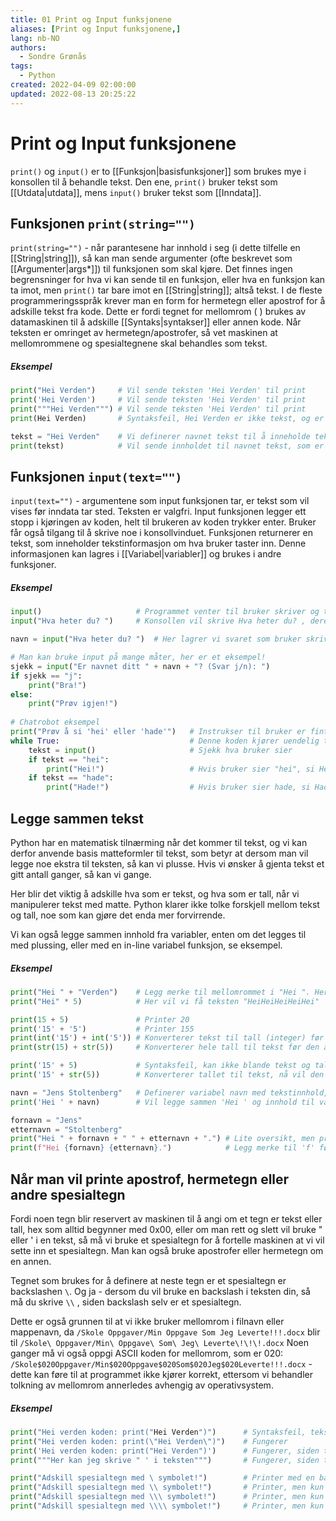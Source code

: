 ```yaml
---
title: 01 Print og Input funksjonene
aliases: [Print og Input funksjonene,]
lang: nb-NO
authors:
  - Sondre Grønås
tags:
  - Python
created: 2022-04-09 02:00:00
updated: 2022-08-13 20:25:22
---
```

# Print og Input funksjonene
`print()` og `input()` er to [[Funksjon|basisfunksjoner]] som brukes mye i konsollen til å behandle tekst. Den ene, `print()` bruker tekst som [[Utdata|utdata]], mens `input()` bruker tekst som [[Inndata]].

## Funksjonen `print(string="")`
`print(string="")` - når parantesene har innhold i seg (i dette tilfelle en [[String|string]]), så kan man sende argumenter (ofte beskrevet som [[Argumenter|args*]]) til funksjonen som skal kjøre. Det finnes ingen begrensninger for hva vi kan sende til en funksjon, eller hva en funksjon kan ta imot, men `print()` tar bare imot en [[String|string]]; altså tekst. I de fleste programmeringsspråk krever man en form for hermetegn eller apostrof for å adskille tekst fra kode. Dette er fordi tegnet for mellomrom ( ) brukes av datamaskinen til å adskille [[Syntaks|syntakser]] eller annen kode. Når teksten er omringet av hermetegn/apostrofer, så vet maskinen at mellomrommene og spesialtegnene skal behandles som tekst.

##### Eksempel
```python
print("Hei Verden") 	# Vil sende teksten 'Hei Verden' til print
print('Hei Verden')		# Vil sende teksten 'Hei Verden' til print
print("""Hei Verden""") # Vil sende teksten 'Hei Verden' til print
print(Hei Verden) 		# Syntaksfeil, Hei Verden er ikke tekst, og er derfor ikke definert

tekst = "Hei Verden"	# Vi definerer navnet tekst til å inneholde teksten 'Hei Verden' og lagre i RAM.
print(tekst) 			# Vil sende innholdet til navnet tekst, som er 'Hei Verden', til print.
```

## Funksjonen `input(text="")`
`input(text="")` - argumentene som input funksjonen tar, er tekst som vil vises før inndata tar sted. Teksten er valgfri. Input funksjonen legger ett stopp i kjøringen av koden, helt til brukeren av koden trykker enter. Bruker får også tilgang til å skrive noe i konsollvinduet. Funksjonen returnerer en tekst, som inneholder tekstinformasjon om hva bruker taster inn. Denne informasjonen kan lagres i [[Variabel|variabler]] og brukes i andre funksjoner.

##### Eksempel
```python
input()						# Programmet venter til bruker skriver og trykker enter, før den går videre.
input("Hva heter du? ")		# Konsollen vil skrive Hva heter du? , deretter kan bruker taste inn et svar.

navn = input("Hva heter du? ")	# Her lagrer vi svaret som bruker skriver, i en variabel med navn 'navn'

# Man kan bruke input på mange måter, her er et eksempel!
sjekk = input("Er navnet ditt " + navn + "? (Svar j/n): ")
if sjekk == "j":
	print("Bra!")
else:
	print("Prøv igjen!")
	
# Chatrobot eksempel
print("Prøv å si 'hei' eller 'hade'")	# Instrukser til bruker er fint å ha!
while True:								# Denne koden kjører uendelig til man trykker X
	tekst = input()						# Sjekk hva bruker sier
	if tekst == "hei":
		print("Hei!")					# Hvis bruker sier "hei", si Hei! tilbake.
	if tekst == "hade":
		print("Hade!")					# Hvis bruker sier hade, si Hade! tilbake.
```

## Legge sammen tekst
Python har en matematisk tilnærming når det kommer til tekst, og vi kan derfor anvende basis matteformler til tekst, som betyr at dersom man vil legge noe ekstra til teksten, så kan vi plusse. Hvis vi ønsker å gjenta tekst et gitt antall ganger, så kan vi gange. 

Her blir det viktig å adskille hva som er tekst, og hva som er tall, når vi manipulerer tekst med matte. Python klarer ikke tolke forskjell mellom tekst og tall, noe som kan gjøre det enda mer forvirrende.

Vi kan også legge sammen innhold fra variabler, enten om det legges til med plussing, eller med en in-line variabel funksjon, se eksempel.

##### Eksempel
```python
print("Hei " + "Verden")	# Legg merke til mellomrommet i "Hei ". Her blir resultatet "Hei Verden"
print("Hei" * 5)			# Her vil vi få teksten "HeiHeiHeiHeiHei"	

print(15 + 5)				# Printer 20
print('15' + '5')			# Printer 155
print(int('15') + int('5'))	# Konverterer tekst til tall (integer) før den adderer, og printer derfor 20
print(str(15) + str(5))		# Konverterer hele tall til tekst før den adderer, printer derfor 155

print('15' + 5)				# Syntaksfeil, kan ikke blande tekst og tall.
print('15' + str(5))		# Konverterer tallet til tekst, nå vil den printe 155

navn = "Jens Stoltenberg"	# Definerer variabel navn med tekstinnhold, "Jens Stoltenberg"
print('Hei ' + navn)		# Vil legge sammen 'Hei ' og innhold til variabel navn, "Hei Jens Stoltenberg"

fornavn = "Jens"
etternavn = "Stoltenberg"
print("Hei " + fornavn + " " + etternavn + ".")	# Lite oversikt, men printer Hei Jens Stoltenberg.
print(f"Hei {fornavn} {etternavn}.")			# Legg merke til 'f' før teksten starter.
```

## Når man vil printe apostrof, hermetegn eller andre spesialtegn
Fordi noen tegn blir reservert av maskinen til å angi om et tegn er tekst eller tall, hex som alltid begynner med 0x00, eller om man rett og slett vil bruke " eller ' i en tekst, så må vi bruke et spesialtegn for å fortelle maskinen at vi vil sette inn et spesialtegn. Man kan også bruke apostrofer eller hermetegn om en annen.

Tegnet som brukes for å definere at neste tegn er et spesialtegn er backslashen `\`. Og ja - dersom du vil bruke en backslash i teksten din, så må du skrive `\\` , siden backslash selv er et spesialtegn. 

Dette er også grunnen til at vi ikke bruker mellomrom i filnavn eller mappenavn, da `/Skole Oppgaver/Min Oppgave Som Jeg Leverte!!!.docx` blir til `/Skole\ Oppgaver/Min\ Oppgave\ Som\ Jeg\ Leverte\!\!\!.docx` Noen ganger må vi også oppgi ASCII koden for mellomrom, som er 020: `/Skole$020Oppgaver/Min$020Oppgave$020Som$020Jeg$020Leverte!!!.docx` - dette kan føre til at programmet ikke kjører korrekt, ettersom vi behandler tolkning av mellomrom annerledes avhengig av operativsystem.

##### Eksempel
```python
print("Hei verden koden: print("Hei Verden")") 		# Syntaksfeil, teksten bare slutter midt i.
print("Hei verden koden: print(\"Hei Verden\")")	# Fungerer
print('Hei verden koden: print("Hei Verden")')		# Fungerer, siden teksten defineres av ', ikke "
print("""Her kan jeg skrive " ' i teksten""")		# Fungerer, siden teksten defineres av """

print("Adskill spesialtegn med \ symbolet!")		# Printer med en backslash " \ "
print("Adskill spesialtegn med \\ symbolet!")		# Printer, men kun med en backslash " \ "
print("Adskill spesialtegn med \\\ symbolet!")		# Printer, men kun med to backslash " \\ "
print("Adskill spesialtegn med \\\\ symbolet!")		# Printer, men kun med to backslash " \\ "
```